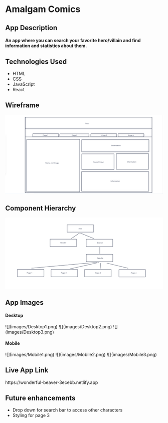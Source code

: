 <h1>Amalgam Comics</h1>

<h2>App Description</h2>
<h4>An app where you can search your favorite hero/villain and find information and statistics about them.</h4>

<h2>Technologies Used</h2>
<ul>
  <li>HTML</li>
  <li>CSS</li>
  <li>JavaScript</li>
  <li>React</li>
</ul>

<h2>Wireframe</h2>

![](images/Wireframe.png)

<h2>Component Hierarchy</h2>

![](images/Components.png)

<h2>App Images</h2>
<h4>Desktop</h4>
![](images/Desktop1.png)
![](images/Desktop2.png)
![](images/Desktop3.png)

<h4>Mobile</h4>
![](images/Mobile1.png)
![](images/Mobile2.png)
![](images/Mobile3.png)

<h2>Live App Link</h2>
https://wonderful-beaver-3ecebb.netlify.app


<h2>Future enhancements</h2>
<ul>
  <li>Drop down for search bar to access other characters</li>
  <li>Styling for page 3</li>
</ul>
